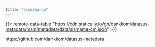 ```yaml
---
title: "sismama-cm"
---
```


{{< remote-data-table "https://cdn.statically.io/gh/dankkom/datasus-metadata/main/metadata/data/sismama-cm.json" >}}

https://github.com/dankkom/datasus-metadata
